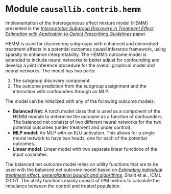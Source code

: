 # Module `causallib.contrib.hemm`

Implementation of the heterogeneous effect mixture model (HEMM) presented in the [_Interpretable Subgroup Discovery in Treatment Effect Estimation with Application to Opioid Prescribing Guidelines_](https://arxiv.org/abs/1905.03297) paper.

HEMM is used for discovering subgroups with enhanced and diminished treatment effects in a potential outcomes causal inference framework, using sparsity to enhance interpretability. The HEMM’s outcome model is extended to include neural networks to better adjust for confounding and develop a joint inference procedure for the overall graphical model and neural networks. The model has two parts:

  1. The subgroup discovery component. 
  2. The outcome prediction from the subgroup assignment and the interaction with confounders through an MLP.

The model can be initialized with any of the following outcome models:
  * **Balanced Net**: A torch.model class that is used as a component of the HEMM module to determine the outcome as a function of confounders. The balanced net consists of two different neural networks for the two potential outcomes (under treatment and under control).
  * **MLP model**: An MLP with an ELU activation. This allows for a single neural network to have two heads, one for each of the potential outcomes.
  * **Linear model**: Linear model with two separate linear functions of the input covariates.

The balanced net outcome model relies on utility functions that are to be used with the balanced net outcome model based on [_Estimating individual treatment effect: generalization bounds and algorithms_](https://arxiv.org/abs/1606.03976), Shalit et al., ICML (2017). The utility functions mainly consist of IPM metrics to calculate the imbalance between the control and treated population.
